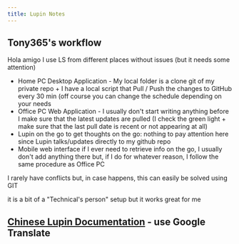 ```yaml
---
title: Lupin Notes
---
```


## Tony365's workflow
Hola amigo
I use LS from different places without issues (but it needs some attention)
* Home PC Desktop Application - My local folder is a clone git of my private repo + I have a local script that Pull / Push the changes to GitHub every 30 min (off course you can change the schedule depending on your needs
* Office PC Web Application - I usually don't start writing anything before I make sure that the latest updates are pulled (I check the green light + make sure that the last pull date is recent or not appearing at all)
* Lupin on the go to get thoughts on the go: nothing to pay attention here since Lupin talks/updates directly to my github repo
* Mobile web interface if I ever need to retrieve info on the go, I usually don't add anything there but, if I do for whatever reason, I follow the same procedure as Office PC

I rarely have conflicts but, in case happens, this can easily be solved using GIT

it is a bit of a "Technical's person" setup but it works great for me
## [Chinese Lupin Documentation](https://cn.logseq.com/t/topic/314) - use Google Translate
